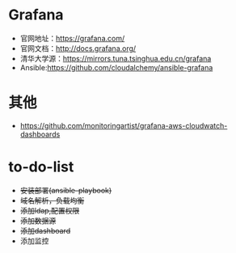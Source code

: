 # Grafana
- 官网地址：https://grafana.com/
- 官网文档：http://docs.grafana.org/
- 清华大学源：https://mirrors.tuna.tsinghua.edu.cn/grafana
- Ansible:https://github.com/cloudalchemy/ansible-grafana

# 其他
- https://github.com/monitoringartist/grafana-aws-cloudwatch-dashboards

# to-do-list
- ~~安装部署(ansible-playbook)~~
- ~~域名解析，负载均衡~~
- ~~添加ldap,配置权限~~
- ~~添加数据源~~
- ~~添加dashboard~~
- 添加监控
